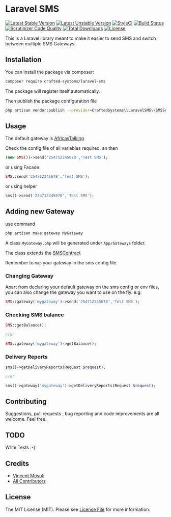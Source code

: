 # Laravel SMS

[![Latest Stable Version](https://poser.pugx.org/crafted-systems/laravel-sms/v/stable)](https://packagist.org/packages/vmosoti/bongatech-sms)
[![Latest Unstable Version](https://poser.pugx.org/crafted-systems/laravel-sms/v/unstable)](https://packagist.org/packages/vmosoti/bongatech-sms)
[![StyleCI](https://github.styleci.io/repos/107381762/shield?branch=master)](https://github.styleci.io/repos/107381762)
[![Build Status](https://travis-ci.org/crafted-systems/laravel-sms.svg?branch=master)](https://travis-ci.org/crafted-systems/laravel-sms)
[![Scrutinizer Code Quality](https://scrutinizer-ci.com/g/crafted-systems/laravel-sms/badges/quality-score.png?b=master)](https://scrutinizer-ci.com/g/crafted-systems/laravel-sms/?branch=master)
[![Total Downloads](https://poser.pugx.org/crafted-systems/laravel-sms/downloads)](https://packagist.org/packages/vmosoti/bongatech-sms)
[![License](https://poser.pugx.org/crafted-systems/laravel-sms/license)](https://packagist.org/packages/vmosoti/bongatech-sms)


This is a Laravel library meant to make it easier to send SMS and switch between multiple SMS Gateways.

## Installation

You can install the package via composer:

``` bash
composer require crafted-systems/laravel-sms
```
The package will register itself automatically.

Then publish the package configuration file

```bash
php artisan vendor:publish --provider=CraftedSystems\\LaravelSMS\\SMSServiceProvider
```

## Usage

The default gateway is [AfricasTalking](https://africastalking.com/)

Check the config file of all variables required, an then

```php
(new SMS())->send('254712345678','Test SMS');
```
or using Facade

```php
SMS::send('254712345678','Test SMS');
```

or using helper

```php
sms()->send('254712345678','Test SMS');
```

## Adding new Gateway

use command 
```bash
php artisan make:gateway MyGateway
```

A class `MyGateway.php` will be generated under `App/Gateways` folder.

The class extends the [SMSContract](https://github.com/crafted-systems/laravel-sms/blob/master/src/Contracts/SMSContract.php)

Remember to `map` your gateway in the sms config file.

### Changing Gateway

Apart from declaring your default gateway on the sms config or env files, you can also change the gateway you want to use on the fly. e.g: 

```php
SMS::gateway('mygateway')->send('254712345678','Test SMS');
```

### Checking SMS balance

```php
SMS::getBalance();

//or

SMS::gateway('mygateway')->getBalance();

```
### Delivery Reports
```php
sms()->getDeliveryReports(Request $request);

//or

sms()->gateway('mygateway')->getDeliveryReports(Request $request);
```

## Contributing

Suggestions, pull requests , bug reporting and code improvements are all welcome. Feel free.

## TODO

Write Tests :-(

## Credits

- [Vincent Mosoti](https://github.com/vmosoti)
- [All Contributors](../../contributors)

## License

The MIT License (MIT). Please see [License File](LICENSE) for more information.
